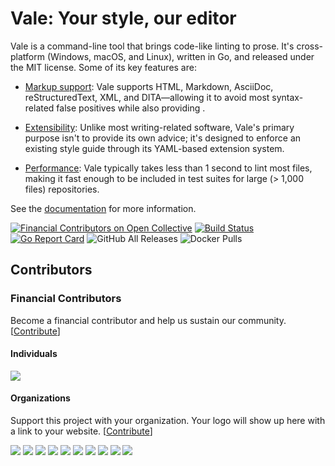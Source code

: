 # Vale: Your style, our editor

Vale is a command-line tool that brings code-like linting to prose. It's cross-platform (Windows, macOS, and Linux), written in Go, and released under the MIT license. Some of its key features are:

* [Markup support](https://errata-ai.gitbook.io/vale/getting-started/markup): Vale supports HTML, Markdown, AsciiDoc, reStructuredText, XML, and DITA&mdash;allowing it to avoid most syntax-related false positives while also providing .

* [Extensibility](https://errata-ai.gitbook.io/vale/getting-started/styles): Unlike most writing-related software, Vale's primary purpose isn't to provide its own advice; it's designed to enforce an existing style guide through its YAML-based extension system.

* [Performance](https://gist.github.com/jdkato/02bb9db72cf6d36c7a52d8b075bdb5df#file-perf-md): Vale typically takes less than 1 second to lint most files, making it fast enough to be included in test suites for large \(&gt; 1,000 files\) repositories.

See the [documentation](https://errata-ai.gitbook.io/vale/) for more information.

[![Financial Contributors on Open Collective](https://opencollective.com/vale/all/badge.svg?label=financial+contributors&style=flat-square)](https://opencollective.com/vale) [![Build Status](https://img.shields.io/travis/errata-ai/vale/master.svg?style=flat-square&amp;logo=travis)](https://travis-ci.org/errata-ai/vale) [![Go Report Card](https://goreportcard.com/badge/github.com/gojp/goreportcard?style=flat-square&logo=go&logoColor=white)](https://goreportcard.com/report/github.com/errata-ai/vale) ![GitHub All Releases](https://img.shields.io/github/downloads/errata-ai/vale/total?logo=GitHub&style=flat-square) ![Docker Pulls](https://img.shields.io/docker/pulls/jdkato/vale?color=lgreen&logo=docker&logoColor=white&style=flat-square)

## Contributors

### Financial Contributors

Become a financial contributor and help us sustain our community. [[Contribute](https://opencollective.com/vale/contribute)]

#### Individuals

<a href="https://opencollective.com/vale"><img src="https://opencollective.com/vale/individuals.svg?width=890"></a>

#### Organizations

Support this project with your organization. Your logo will show up here with a link to your website. [[Contribute](https://opencollective.com/vale/contribute)]

<a href="https://opencollective.com/vale/organization/0/website"><img src="https://opencollective.com/vale/organization/0/avatar.svg"></a>
<a href="https://opencollective.com/vale/organization/1/website"><img src="https://opencollective.com/vale/organization/1/avatar.svg"></a>
<a href="https://opencollective.com/vale/organization/2/website"><img src="https://opencollective.com/vale/organization/2/avatar.svg"></a>
<a href="https://opencollective.com/vale/organization/3/website"><img src="https://opencollective.com/vale/organization/3/avatar.svg"></a>
<a href="https://opencollective.com/vale/organization/4/website"><img src="https://opencollective.com/vale/organization/4/avatar.svg"></a>
<a href="https://opencollective.com/vale/organization/5/website"><img src="https://opencollective.com/vale/organization/5/avatar.svg"></a>
<a href="https://opencollective.com/vale/organization/6/website"><img src="https://opencollective.com/vale/organization/6/avatar.svg"></a>
<a href="https://opencollective.com/vale/organization/7/website"><img src="https://opencollective.com/vale/organization/7/avatar.svg"></a>
<a href="https://opencollective.com/vale/organization/8/website"><img src="https://opencollective.com/vale/organization/8/avatar.svg"></a>
<a href="https://opencollective.com/vale/organization/9/website"><img src="https://opencollective.com/vale/organization/9/avatar.svg"></a>
